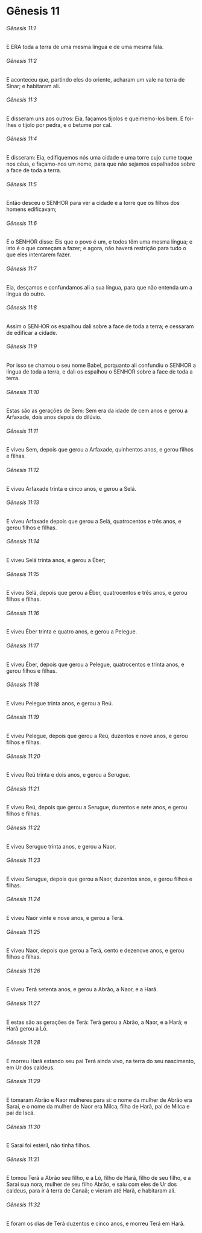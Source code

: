 # Gênesis 11

###### Gênesis 11:1

E ERA toda a terra de uma mesma língua e de uma mesma fala.

###### Gênesis 11:2

E aconteceu que, partindo eles do oriente, acharam um vale na terra de Sinar; e habitaram ali.

###### Gênesis 11:3

E disseram uns aos outros: Eia, façamos tijolos e queimemo-los bem. E foi-lhes o tijolo por pedra, e o betume por cal.

###### Gênesis 11:4

E disseram: Eia, edifiquemos nós uma cidade e uma torre cujo cume toque nos céus, e façamo-nos um nome, para que não sejamos espalhados sobre a face de toda a terra.

###### Gênesis 11:5

Então desceu o SENHOR para ver a cidade e a torre que os filhos dos homens edificavam;

###### Gênesis 11:6

E o SENHOR disse: Eis que o povo é um, e todos têm uma mesma língua; e isto é o que começam a fazer; e agora, não haverá restrição para tudo o que eles intentarem fazer.

###### Gênesis 11:7

Eia, desçamos e confundamos ali a sua língua, para que não entenda um a língua do outro.

###### Gênesis 11:8

Assim o SENHOR os espalhou dali sobre a face de toda a terra; e cessaram de edificar a cidade.

###### Gênesis 11:9

Por isso se chamou o seu nome Babel, porquanto ali confundiu o SENHOR a língua de toda a terra, e dali os espalhou o SENHOR sobre a face de toda a terra.

###### Gênesis 11:10

Estas são as gerações de Sem: Sem era da idade de cem anos e gerou a Arfaxade, dois anos depois do dilúvio.

###### Gênesis 11:11

E viveu Sem, depois que gerou a Arfaxade, quinhentos anos, e gerou filhos e filhas.

###### Gênesis 11:12

E viveu Arfaxade trinta e cinco anos, e gerou a Selá.

###### Gênesis 11:13

E viveu Arfaxade depois que gerou a Selá, quatrocentos e três anos, e gerou filhos e filhas.

###### Gênesis 11:14

E viveu Selá trinta anos, e gerou a Éber;

###### Gênesis 11:15

E viveu Selá, depois que gerou a Éber, quatrocentos e três anos, e gerou filhos e filhas.

###### Gênesis 11:16

E viveu Éber trinta e quatro anos, e gerou a Pelegue.

###### Gênesis 11:17

E viveu Éber, depois que gerou a Pelegue, quatrocentos e trinta anos, e gerou filhos e filhas.

###### Gênesis 11:18

E viveu Pelegue trinta anos, e gerou a Reú.

###### Gênesis 11:19

E viveu Pelegue, depois que gerou a Reú, duzentos e nove anos, e gerou filhos e filhas.

###### Gênesis 11:20

E viveu Reú trinta e dois anos, e gerou a Serugue.

###### Gênesis 11:21

E viveu Reú, depois que gerou a Serugue, duzentos e sete anos, e gerou filhos e filhas.

###### Gênesis 11:22

E viveu Serugue trinta anos, e gerou a Naor.

###### Gênesis 11:23

E viveu Serugue, depois que gerou a Naor, duzentos anos, e gerou filhos e filhas.

###### Gênesis 11:24

E viveu Naor vinte e nove anos, e gerou a Terá.

###### Gênesis 11:25

E viveu Naor, depois que gerou a Terá, cento e dezenove anos, e gerou filhos e filhas.

###### Gênesis 11:26

E viveu Terá setenta anos, e gerou a Abrão, a Naor, e a Harã.

###### Gênesis 11:27

E estas são as gerações de Terá: Terá gerou a Abrão, a Naor, e a Harã; e Harã gerou a Ló.

###### Gênesis 11:28

E morreu Harã estando seu pai Terá ainda vivo, na terra do seu nascimento, em Ur dos caldeus.

###### Gênesis 11:29

E tomaram Abrão e Naor mulheres para si: o nome da mulher de Abrão era Sarai, e o nome da mulher de Naor era Milca, filha de Harã, pai de Milca e pai de Iscá.

###### Gênesis 11:30

E Sarai foi estéril, não tinha filhos.

###### Gênesis 11:31

E tomou Terá a Abrão seu filho, e a Ló, filho de Harã, filho de seu filho, e a Sarai sua nora, mulher de seu filho Abrão, e saiu com eles de Ur dos caldeus, para ir à terra de Canaã; e vieram até Harã, e habitaram ali.

###### Gênesis 11:32

E foram os dias de Terá duzentos e cinco anos, e morreu Terá em Harã.

